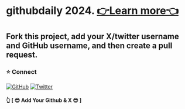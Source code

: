 # githubdaily 2024. [👉Learn more👈](https://salnet.xyz/githubdaily)
## Fork this project, add your X/twitter username and GitHub username, and then create a pull request.

### ⭐️ Connect 

[![GitHub](https://img.shields.io/github/followers/salnetx?label=follow&style=social)](https://github.com/salnetx)
[![Twitter](https://img.shields.io/twitter/follow/salnetx?style=social)](https://twitter.com/salnetx)


#### 👆 [ 😎 Add Your Github & X 😎 ] 
